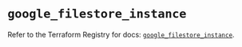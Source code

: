 # `google_filestore_instance`

Refer to the Terraform Registry for docs: [`google_filestore_instance`](https://registry.terraform.io/providers/hashicorp/google-beta/5.21.0/docs/resources/google_filestore_instance).
